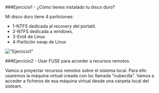###Ejercicio1 - ¿Cómo tienes instalado tu disco duro?

Mi disco duro tiene 4 particiones:

* 1-NTFS dedicada al *recovery* del portatil.
* 2-NTFS dedicada a windows.
* 3-Ext4 de Linux
* 4-Partición swap de Linux


!["Ejercicio1"](https://raw.github.com/rogegg/IV-GII-13-14/master/Tema4/capturas/ej1b.png)





###Ejercicio2 - Usar FUSE para acceder a recursos remotos.

Vamos a proyectar recursos remotos sobre el sistema local. Para ello usaremos la máquina virtual creada con lxc llamada "nubecilla". Vamos a acceder a ficheros de esa máquina virtual desde una carpeta local del sisteam.



